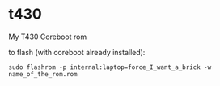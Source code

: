 # t430
 My T430 Coreboot rom


to flash (with coreboot already installed):

`sudo flashrom -p internal:laptop=force_I_want_a_brick -w name_of_the_rom.rom `
